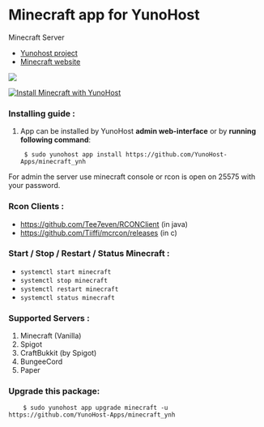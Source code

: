 # Minecraft app for YunoHost
Minecraft Server

- [Yunohost project](https://yunohost.org)
- [Minecraft website](https://www.minecraft.net/)

![](https://www.cziplee.com/journal/wp-content/uploads/2015/06/Minecraft-Banner.png)


[![Install Minecraft with YunoHost](https://install-app.yunohost.org/install-with-yunohost.png)](https://install-app.yunohost.org/?app=minecraft)

### Installing guide :

 1. App can be installed by YunoHost **admin web-interface** or by **running following command**:

         $ sudo yunohost app install https://github.com/YunoHost-Apps/minecraft_ynh
         
For admin the server use minecraft console or rcon is open on 25575 with your password.

### Rcon Clients :
- https://github.com/Tee7even/RCONClient (in java)
- https://github.com/Tiiffi/mcrcon/releases (in c)

### Start / Stop / Restart / Status Minecraft :

- ```systemctl start minecraft```
- ```systemctl stop minecraft```
- ```systemctl restart minecraft```
- ```systemctl status minecraft```

 ### Supported Servers :
 
1. Minecraft (Vanilla)
2. Spigot
3. CraftBukkit (by Spigot)
4. BungeeCord
5. Paper
 
### Upgrade this package:

        $ sudo yunohost app upgrade minecraft -u https://github.com/YunoHost-Apps/minecraft_ynh

